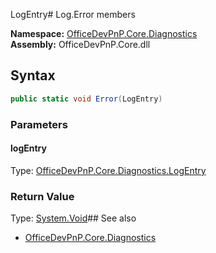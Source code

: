 LogEntry# Log.Error members
  

**Namespace:** [OfficeDevPnP.Core.Diagnostics](OfficeDevPnP.Core.Diagnostics.md)  
**Assembly:** OfficeDevPnP.Core.dll  
## Syntax
```C#
public static void Error(LogEntry)
```
### Parameters
#### logEntry
Type: [OfficeDevPnP.Core.Diagnostics.LogEntry](OfficeDevPnP.Core.Diagnostics.LogEntry.md) 
#### 
### Return Value
Type: [System.Void](System.Void.md)## See also
- [OfficeDevPnP.Core.Diagnostics](OfficeDevPnP.Core.Diagnostics.md)

